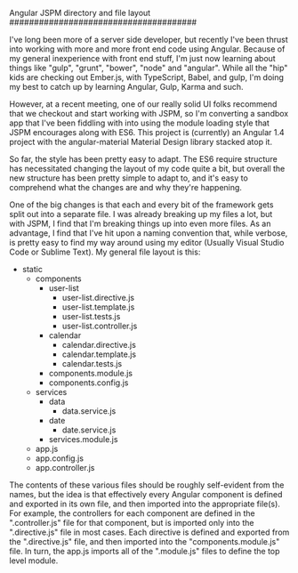 Angular JSPM directory and file layout
######################################

I've long been more of a server side developer, but recently I've been thrust 
into working with more and more front end code using Angular. Because of my 
general inexperience with front end stuff, I'm just now learning about things 
like "gulp", "grunt", "bower", "node" and "angular".  While all the "hip" kids 
are checking out Ember.js, with TypeScript, Babel, and gulp, I'm doing my best 
to catch up by learning Angular, Gulp, Karma and such. 

However, at a recent meeting, one of our really solid UI folks recommend that
we checkout and start working with JSPM, so I'm converting a sandbox app that 
I've been fiddling with into using the module loading style that JSPM 
encourages along with ES6. This project is (currently) an Angular 1.4 project
with the angular-material Material Design library stacked atop it. 

So far, the style has been pretty easy to adapt.  The ES6 require structure 
has necessitated changing the layout of my code quite a bit, but overall the
new structure has been pretty simple to adapt to, and it's easy to comprehend
what the changes are and why they're happening. 

One of the big changes is that each and every bit of the framework gets split 
out into a separate file. I was already breaking up my files a lot, but with 
JSPM, I find that I'm breaking things up into even more files. As an 
advantage, I find that I've hit upon a naming convention that, while verbose,
is pretty easy to find my way around using my editor (Usually Visual Studio
Code or Sublime Text). My general file layout is this:

 * static
   * components
     * user-list
	   * user-list.directive.js
	   * user-list.template.js
	   * user-list.tests.js
	   * user-list.controller.js
	 * calendar
	   * calendar.directive.js
	   * calendar.template.js
	   * calendar.tests.js
	 * components.module.js
	 * components.config.js
   * services
     * data
	   * data.service.js
	 * date
	   * date.service.js
     * services.module.js
   * app.js
   * app.config.js
   * app.controller.js
   
The contents of these various files should be roughly self-evident from the 
names, but the idea is that effectively every Angular component is defined 
and exported in its own file, and then imported into the appropriate file(s).
For example, the controllers for each component are defined in the 
".controller.js" file for that component, but is imported only into the 
".directive.js" file in most cases.  Each directive is defined and exported 
from the ".directive.js" file, and then imported into the 
"components.module.js" file.  In turn, the app.js imports all of the 
".module.js" files to define the top level module. 